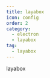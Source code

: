 ```yaml
---
title: layabox
icon: config
order: 2
category:
  - electron
  - layabox
tag:
  - layabox
---
```


layabox